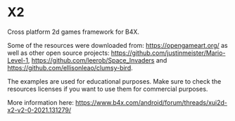 # X2
Cross platform 2d games framework for B4X.

Some of the resources were downloaded from: https://opengameart.org/ as well as other open source projects: https://github.com/justinmeister/Mario-Level-1, https://github.com/leerob/Space_Invaders and https://github.com/ellisonleao/clumsy-bird.

The examples are used for educational purposes. 
Make sure to check the resources licenses if you want to use them for commercial purposes.

More information here: https://www.b4x.com/android/forum/threads/xui2d-x2-v2-0-2021.131279/
